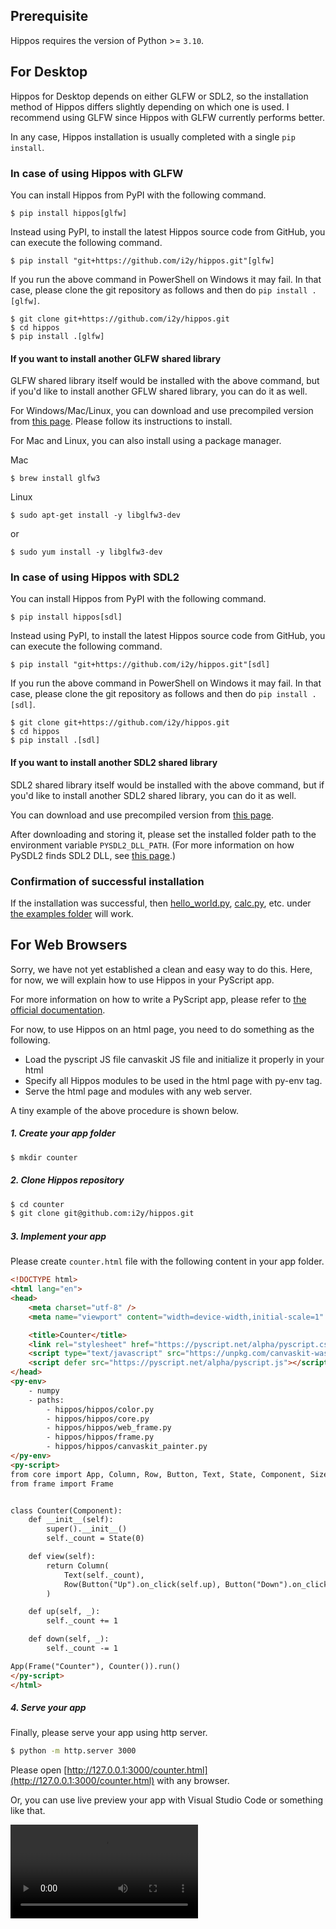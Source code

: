 ## Prerequisite
Hippos requires the version of Python >= `3.10`.

## For Desktop
Hippos for Desktop depends on either GLFW or SDL2, so the installation method of Hippos differs slightly depending on which one is used. I recommend using GLFW since Hippos with GLFW currently performs better.

In any case, Hippos installation is usually completed with a single `pip install`.

### In case of using Hippos with GLFW

You can install Hippos from PyPI with the following command.
```
$ pip install hippos[glfw]
```

Instead using PyPI, to install the latest Hippos source code from GitHub, you can execute the following command.
```
$ pip install "git+https://github.com/i2y/hippos.git"[glfw]
```

If you run the above command in PowerShell on Windows it may fail. In that case, please clone the git repository as follows and then do `pip install .[glfw]`.
```
$ git clone git+https://github.com/i2y/hippos.git
$ cd hippos
$ pip install .[glfw]
```

#### If you want to install another GLFW shared library
GLFW shared library itself would be installed with the above command, but if you'd like to install another GFLW shared library, you can do it as well.

For Windows/Mac/Linux, you can download and use precompiled version from [this page](https://www.glfw.org/download.html). Please follow its instructions to install.

For Mac and Linux, you can also install using a package manager.

Mac

```
$ brew install glfw3
```

Linux

```
$ sudo apt-get install -y libglfw3-dev
```
or
```
$ sudo yum install -y libglfw3-dev
```


### In case of using Hippos with SDL2
You can install Hippos from PyPI with the following command.
```
$ pip install hippos[sdl]
```

Instead using PyPI, to install the latest Hippos source code from GitHub, you can execute the following command.
```
$ pip install "git+https://github.com/i2y/hippos.git"[sdl]
```

If you run the above command in PowerShell on Windows it may fail. In that case, please clone the git repository as follows and then do `pip install .[sdl]`.
```
$ git clone git+https://github.com/i2y/hippos.git
$ cd hippos
$ pip install .[sdl]
```

#### If you want to install another SDL2 shared library
SDL2 shared library itself would be installed with the above command, but if you'd like to install another SDL2 shared library, you can do it as well.

You can download and use precompiled version from [this page](https://www.libsdl.org/download-2.0.php).

After downloading and storing it, please set the installed folder path to the environment variable `PYSDL2_DLL_PATH`.
(For more information on how PySDL2 finds SDL2 DLL, see [this page](https://pysdl2.readthedocs.io/en/rel_0_9_7/integration.html).)

### Confirmation of successful installation
If the installation was successful, then [hello_world.py](https://github.com/i2y/hippos/blob/main/examples/hello_world.py), [calc.py](https://github.com/i2y/hippos/blob/main/examples/calc.py), etc. under [the examples folder](https://github.com/i2y/hippos/tree/main/examples) will work.


## For Web Browsers
Sorry, we have not yet established a clean and easy way to do this.
Here, for now, we will explain how to use Hippos in your PyScript app.

For more information on how to write a PyScript app, please refer to [the official documentation](https://pyscript.net/).

For now, to use Hippos on an html page, you need to do something as the following.

- Load the pyscript JS file canvaskit JS file and initialize it properly in your html
- Specify all Hippos modules to be used in the html page with py-env tag.
- Serve the html page and modules with any web server.

A tiny example of the above procedure is shown below.

##### 1. Create your app folder

```sh
$ mkdir counter
```

##### 2. Clone Hippos repository

```sh
$ cd counter
$ git clone git@github.com:i2y/hippos.git
```

##### 3. Implement your app
Please create `counter.html` file with the following content in your app folder.
```html
<!DOCTYPE html>
<html lang="en">
<head>
    <meta charset="utf-8" />
    <meta name="viewport" content="width=device-width,initial-scale=1" />

    <title>Counter</title>
    <link rel="stylesheet" href="https://pyscript.net/alpha/pyscript.css" />
    <script type="text/javascript" src="https://unpkg.com/canvaskit-wasm@0.33.0/bin/canvaskit.js"></script>
    <script defer src="https://pyscript.net/alpha/pyscript.js"></script>
</head>
<py-env>
    - numpy
    - paths:
        - hippos/hippos/color.py
        - hippos/hippos/core.py
        - hippos/hippos/web_frame.py
        - hippos/hippos/frame.py
        - hippos/hippos/canvaskit_painter.py
</py-env>
<py-script>
from core import App, Column, Row, Button, Text, State, Component, SizePolicy
from frame import Frame


class Counter(Component):
    def __init__(self):
        super().__init__()
        self._count = State(0)

    def view(self):
        return Column(
            Text(self._count),
            Row(Button("Up").on_click(self.up), Button("Down").on_click(self.down)),
        )

    def up(self, _):
        self._count += 1

    def down(self, _):
        self._count -= 1

App(Frame("Counter"), Counter()).run()
</py-script>
</html>
```

##### 4. Serve your app
Finally, please serve your app using http server.
```sh
$ python -m http.server 3000
```
Please open [http://127.0.0.1:3000/counter.html](http://127.0.0.1:3000/counter.html) with any browser.

Or, you can use live preview your app with Visual Studio Code or something like that.

![type:video](./videos/counter.mp4)
